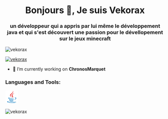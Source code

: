 <h1 align="center">Bonjours 👋, Je suis Vekorax</h1>
<h3 align="center">un développeur qui a appris par lui même le développement java et qui s'est découvert une passion pour le dévellopement sur le jeux minecraft</h3>

<p align="left"> <img src="https://komarev.com/ghpvc/?username=vekorax&label=Profile%20views&color=0e75b6&style=flat" alt="vekorax" /> </p>

<p align="left"> <a href="https://github.com/ryo-ma/github-profile-trophy"><img src="https://github-profile-trophy.vercel.app/?username=vekorax" alt="vekorax" /></a> </p>

- 🔭 I’m currently working on **ChronosMarquet**

<h3 align="left">Languages and Tools:</h3>
<p align="left"> <a href="https://www.java.com" target="_blank"> <img src="https://raw.githubusercontent.com/devicons/devicon/master/icons/java/java-original.svg" alt="java" width="40" height="40"/> </a> </p>

<p><img align="center" src="https://github-readme-stats.vercel.app/api/top-langs?username=vekorax&show_icons=true&locale=en&layout=compact" alt="vekorax" /></p>


